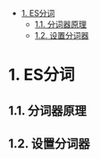 

<!-- TOC -->

- [1. ES分词](#1-es分词)
    - [1.1. 分词器原理](#11-分词器原理)
    - [1.2. 设置分词器](#12-设置分词器)

<!-- /TOC -->


# 1. ES分词  

## 1.1. 分词器原理 
<!-- 
ES分词器介绍
https://blog.csdn.net/weixin_43820556/article/details/123119341?utm_medium=distribute.pc_relevant.none-task-blog-2~default~baidujs_baidulandingword~default-1-123119341-blog-123476053.235^v39^pc_relevant_anti_t3_base&spm=1001.2101.3001.4242.1&utm_relevant_index=4

Elasticsearch06：Elasticsearch分词详解：ES分词介绍、倒排索引介绍、分词器的作用、停用词
https://blog.csdn.net/weixin_40612128/article/details/123476053
-->

## 1.2. 设置分词器
<!-- 

https://blog.csdn.net/weixin_49076273/article/details/129114533
elasticsearch分词器的使用（Java REST Client API版）
https://blog.csdn.net/qq_34918776/article/details/84949592
-->


